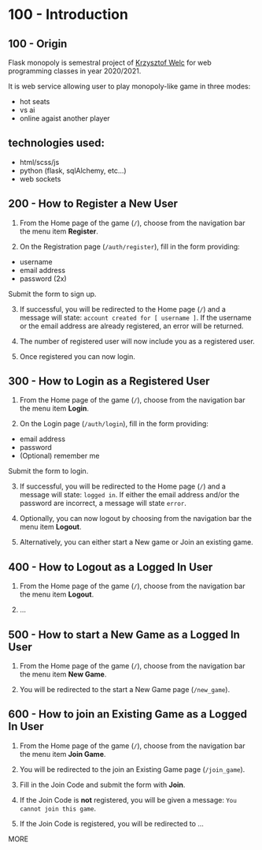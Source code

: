 # 100 - Introduction

## 100 - Origin

Flask monopoly is semestral project of [Krzysztof Welc](https://github.com/KrzysztofWelc) for web programming classes in year 2020/2021. 

It is web service allowing user to play monopoly-like game in three modes:
- hot seats
- vs ai
- online agaist another player

## technologies used:
- html/scss/js
- python (flask, sqlAlchemy, etc...)
- web sockets

## 200 - How to Register a New User

1) From the Home page of the game (```/```), choose from the navigation bar the menu item **Register**.

2) On the Registration page (```/auth/register```), fill in the form providing:

- username
- email address
- password (2x)

Submit the form to sign up.

3) If successful, you will be redirected to the Home page (```/```) and a message will state: ```account created for [ username ]```. If the username or the email address are already registered, an error will be returned.

4) The number of registered user will now include you as a registered user.

5) Once registered you can now login.

## 300 - How to Login as a Registered User

1) From the Home page of the game (```/```), choose from the navigation bar the menu item **Login**.

2) On the Login page (```/auth/login```), fill in the form providing:

- email address
- password
- (Optional) remember me

Submit the form to login.

3) If successful, you will be redirected to the Home page (```/```) and a message will state: ```logged in```. If either the email address and/or the password are incorrect, a message will state ```error```.

4) Optionally, you can now logout by choosing from the navigation bar the menu item **Logout**.

5) Alternatively, you can either start a New game or Join an existing game.

## 400 - How to Logout as a Logged In User

1) From the Home page of the game (```/```), choose from the navigation bar the menu item **Logout**.

2) ...

## 500 - How to start a New Game as a Logged In User

1) From the Home page of the game (```/```), choose from the navigation bar the menu item **New Game**.

2) You will be redirected to the start a New Game page (```/new_game```).

## 600 - How to join an Existing Game as a Logged In User

1) From the Home page of the game (```/```), choose from the navigation bar the menu item **Join Game**.

2) You will be redirected to the join an Existing Game page (```/join_game```). 

3) Fill in the Join Code and submit the form with **Join**.

4) If the Join Code is **not** registered, you will be given a message: ```You cannot join this game```.

5) If the Join Code is registered, you will be redirected to ...

MORE